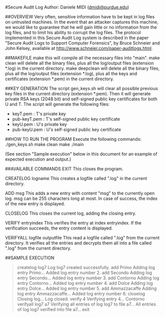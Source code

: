 #Secure Audit Log
Author: Daniele MIDI (dmidi@purdue.edu)

##OVERVIEW
Very often, sensitive information have to be kept in log files on untrusted machines.
In the event that an attacker captures this machine, we would like to guarantee that he will gain little or no information from the log files, and to limit his ability to corrupt the log files.
The protocol implemented in this Secure Audit Log system is described in the paper "Secure Audit Logs to Support Computer Forensics", by Bruce Schneier and John Kelsey, available at http://www.schneier.com/paper-auditlogs.html.


##MAKEFILE
make
	this will compile all the necessary files into "main".
make clean
	will delete all the binary files, plus all the log/output files (extension *.log) in the current directory.
make deepclean
	will delete all the binary files, plus all the log/output files (extension *.log), plus all the keys and 
    certificates (extension *.pem) in the current directory.


##KEY GENERATION
The script gen_keys.sh will clear all possible previous key files in the current directory (extension *.pem).
Then it will generate private RSA keys (2048 bit) and self-signed public key certificates for both U and T.
The script will generate the following files:
  - keyT.pem : T's private key
  - pub-keyT.pem : T's self-signed public key certificate
  - keyU.pem : U's private key
  - pub-keyU.pem : U's self-signed public key certificate


##HOW TO RUN THE PROGRAM
Execute the following commands:
    ./gen_keys.sh
    make clean
    make
    ./main
    
(See section "Sample execution" below in this document for an example of expected execution and output.)


##AVAILABLE COMMANDS
EXIT
    This closes the program.

CREATELOG logname
    This creates a logfile called "<logname>.log" in the current directory.

ADD msg
    This adds a new entry with content "msg" to the currently open log.
    msg can be 255 characters long at most.
    In case of success, the index of the new entry is displayed.

CLOSELOG
    This closes the current log, adding the closing entry.

VERIFY entryindex
    This verifies the entry at index entryindex. If the verification succeeds, the entry content is displayed.

VERIFYALL logfile outputfile
    This read a logfile called "<logname>.log" from the current directory.
    It verifies all the entries and decrypts them all into a file called "<outputfile>.log" from the current directory.


##SAMPLE EXECUTION
> createlog log7
Log log7 created successfully.
> add Primo
Adding log entry Primo... Added log entry number 2.
> add Secondo
Adding log entry Secondo... Added log entry number 3.
> add Contorno
Adding log entry Contorno... Added log entry number 4.
> add Dolce
Adding log entry Dolce... Added log entry number 5.
> add Ammazzacaffe
Adding log entry Ammazzacaffe... Added log entry number 6.
> closelog
Closing log... Log closed.
> verify 4
Verifying entry 4... Contorno
> verifyall log7 a7
Verifying all entries of log log7 to file a7...
All entries of log log7 verified into file a7...
> exit
